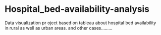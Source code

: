 # Hospital_bed-availability-analysis
Data visualization pr oject based on tableau about hospital bed availability in rural as well as urban areas.
and other cases.........
